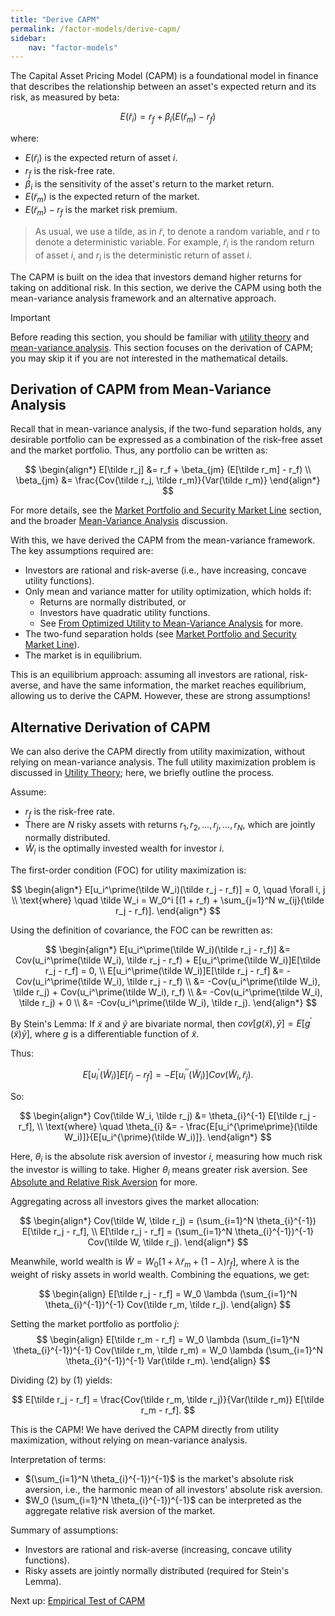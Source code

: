 ```yaml
---
title: "Derive CAPM"
permalink: /factor-models/derive-capm/
sidebar:
    nav: "factor-models"
---
```


The Capital Asset Pricing Model (CAPM) is a foundational model in finance that describes the relationship between an asset's expected return and its risk, as measured by beta:

$$
E(\tilde r_i) = r_f + \beta_i (E(\tilde r_m) - r_f)
$$

where:

- $E(\tilde r_i)$ is the expected return of asset $i$.
- $r_f$ is the risk-free rate.
- $\beta_i$ is the sensitivity of the asset's return to the market return.
- $E(\tilde r_m)$ is the expected return of the market.
- $E(\tilde r_m) - r_f$ is the market risk premium.

> As usual, we use a tilde, as in $\tilde r$, to denote a random variable, and $r$ to denote a deterministic variable. For example, $\tilde r_i$ is the random return of asset $i$, and $r_i$ is the deterministic return of asset $i$.

The CAPM is built on the idea that investors demand higher returns for taking on additional risk. In this section, we derive the CAPM using both the mean-variance analysis framework and an alternative approach.

> [!IMPORTANT]  
> Before reading this section, you should be familiar with [utility theory](https://bagelquant.com/quant-models/utility-theory/) and [mean-variance analysis](https://bagelquant.com/mean-variance/). This section focuses on the derivation of CAPM; you may skip it if you are not interested in the mathematical details.

## Derivation of CAPM from Mean-Variance Analysis

Recall that in mean-variance analysis, if the two-fund separation holds, any desirable portfolio can be expressed as a combination of the risk-free asset and the market portfolio. Thus, any portfolio can be written as:

$$
\begin{align*}
E[\tilde r_j] &= r_f + \beta_{jm} (E[\tilde r_m] - r_f) \\
\beta_{jm} &= \frac{Cov(\tilde r_j, \tilde r_m)}{Var(\tilde r_m)}
\end{align*}
$$

For more details, see the [Market Portfolio and Security Market Line](https://bagelquant.com/mean-variance/market-portfolio-and-security-market-line/) section, and the broader [Mean-Variance Analysis](https://bagelquant.com/mean-variance/) discussion.

With this, we have derived the CAPM from the mean-variance framework. The key assumptions required are:

- Investors are rational and risk-averse (i.e., have increasing, concave utility functions).
- Only mean and variance matter for utility optimization, which holds if:
  - Returns are normally distributed, or
  - Investors have quadratic utility functions.
  - See [From Optimized Utility to Mean-Variance Analysis](https://bagelquant.com/mean-variance/from-optimized-utility-to-mean-variance-analysis/) for more.
- The two-fund separation holds (see [Market Portfolio and Security Market Line](https://bagelquant.com/mean-variance/market-portfolio-and-security-market-line/)).
- The market is in equilibrium.

This is an equilibrium approach: assuming all investors are rational, risk-averse, and have the same information, the market reaches equilibrium, allowing us to derive the CAPM. However, these are strong assumptions!

## Alternative Derivation of CAPM

We can also derive the CAPM directly from utility maximization, without relying on mean-variance analysis. The full utility maximization problem is discussed in [Utility Theory](https://bagelquant.com/quant-models/utility-theory/); here, we briefly outline the process.

Assume:

- $r_f$ is the risk-free rate.
- There are $N$ risky assets with returns $r_1, r_2, \ldots, r_j, \ldots, r_N$, which are jointly normally distributed.
- $\tilde W_i$ is the optimally invested wealth for investor $i$.

The first-order condition (FOC) for utility maximization is:

$$
\begin{align*}
E[u_i^\prime(\tilde W_i)(\tilde r_j - r_f)] = 0, \quad \forall i, j \\
\text{where} \quad \tilde W_i = W_0^i [(1 + r_f) + \sum_{j=1}^N w_{ij}(\tilde r_j - r_f)].
\end{align*}
$$

Using the definition of covariance, the FOC can be rewritten as:

$$
\begin{align*}
E[u_i^\prime(\tilde W_i)(\tilde r_j - r_f)] &= Cov(u_i^\prime(\tilde W_i), \tilde r_j - r_f) + E[u_i^\prime(\tilde W_i)]E[\tilde r_j - r_f] = 0, \\
E[u_i^\prime(\tilde W_i)]E[\tilde r_j - r_f] &= -Cov(u_i^\prime(\tilde W_i), \tilde r_j - r_f) \\
&= -Cov(u_i^\prime(\tilde W_i), \tilde r_j) + Cov(u_i^\prime(\tilde W_i), r_f) \\
&= -Cov(u_i^\prime(\tilde W_i), \tilde r_j) + 0 \\
&= -Cov(u_i^\prime(\tilde W_i), \tilde r_j).
\end{align*}
$$

By Stein's Lemma: If $\tilde x$ and $\tilde y$ are bivariate normal, then $cov[g(\tilde x), \tilde y] = E[g^\prime(\tilde x) \tilde y]$, where $g$ is a differentiable function of $\tilde x$.

Thus:

$$
E[u_i^\prime(\tilde W_i)]E[\tilde r_j - r_f] = -E[u_i^{\prime\prime}(\tilde W_i)]Cov(\tilde W_i, \tilde r_j).
$$

So:

$$
\begin{align*}
Cov(\tilde W_i, \tilde r_j) &= \theta_{i}^{-1} E[\tilde r_j - r_f], \\
\text{where} \quad \theta_{i} &= - \frac{E[u_i^{\prime\prime}(\tilde W_i)]}{E[u_i^{\prime}(\tilde W_i)]}.
\end{align*}
$$

Here, $\theta_{i}$ is the absolute risk aversion of investor $i$, measuring how much risk the investor is willing to take. Higher $\theta_{i}$ means greater risk aversion. See [Absolute and Relative Risk Aversion](https://bagelquant.com/utility-theory/absolute-and-relative-risk-aversion/) for more.

Aggregating across all investors gives the market allocation:

$$
\begin{align*}
Cov(\tilde W, \tilde r_j) = (\sum_{i=1}^N \theta_{i}^{-1}) E[\tilde r_j - r_f], \\
E[\tilde r_j - r_f] = (\sum_{i=1}^N \theta_{i}^{-1})^{-1} Cov(\tilde W, \tilde r_j).
\end{align*}
$$

Meanwhile, world wealth is $\tilde W = W_0 [1 + \lambda \tilde r_m + (1 - \lambda) r_f]$, where $\lambda$ is the weight of risky assets in world wealth. Combining the equations, we get:

$$
\begin{align}
E[\tilde r_j - r_f] = W_0 \lambda (\sum_{i=1}^N \theta_{i}^{-1})^{-1} Cov(\tilde r_m, \tilde r_j).
\end{align}
$$

Setting the market portfolio as portfolio $j$:
$$
\begin{align}
E[\tilde r_m - r_f] = W_0 \lambda (\sum_{i=1}^N \theta_{i}^{-1})^{-1} Cov(\tilde r_m, \tilde r_m) = W_0 \lambda (\sum_{i=1}^N \theta_{i}^{-1})^{-1} Var(\tilde r_m).
\end{align}
$$

Dividing (2) by (1) yields:

$$
E[\tilde r_j - r_f] = \frac{Cov(\tilde r_m, \tilde r_j)}{Var(\tilde r_m)} E[\tilde r_m - r_f].
$$

This is the CAPM! We have derived the CAPM directly from utility maximization, without relying on mean-variance analysis.

Interpretation of terms:

- $(\sum_{i=1}^N \theta_{i}^{-1})^{-1}$ is the market's absolute risk aversion, i.e., the harmonic mean of all investors' absolute risk aversion.
- $W_0 (\sum_{i=1}^N \theta_{i}^{-1})^{-1}$ can be interpreted as the aggregate relative risk aversion of the market.

Summary of assumptions:

- Investors are rational and risk-averse (increasing, concave utility functions).
- Risky assets are jointly normally distributed (required for Stein's Lemma).

Next up: [Empirical Test of CAPM](empirical-test-capm.md)
